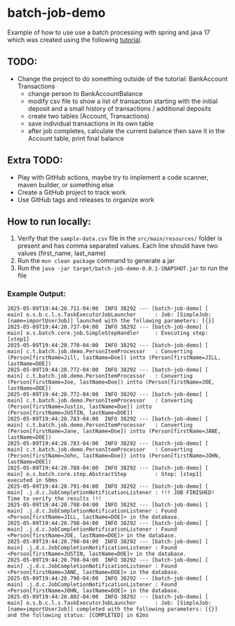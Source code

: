 # batch-job-demo
Example of how to use use a batch processing with spring and java 17 which was created using the following [tutorial](https://spring.io/guides/gs/batch-processing).

## TODO: 
- Change the project to do something outside of the tutorial: BankAccount Transactions
  - change person to BankAccountBalance
  - modify csv file to show a list of transaction starting with the initial deposit and a small history of transactions / additional deposits
  - create two tables (Account, Transactions)
  - save individual transactions in its own table
  - after job completes, calculate the current balance then save it in the Account table, print final balance

## Extra TODO: 
- Play with GitHub actions, maybe try to implement a code scanner, maven builder, or something else
- Create a GitHub project to track work
- Use GitHub tags and releases to organize work


## How to run locally: 

1. Verify that the `sample-data.csv` file in the `src/main/resources/` folder is present and has comma separated values. Each line should have two values (first_name, last_name)
2. Run the `mvn clean package` command to generate a jar
3. Run the `java -jar target/batch-job-demo-0.0.1-SNAPSHOT.jar` to run the file 


### Example Output:
```
2025-05-09T19:44:20.711-04:00  INFO 38292 --- [batch-job-demo] [           main] o.s.b.c.l.s.TaskExecutorJobLauncher      : Job: [SimpleJob: [name=importUserJob]] launched with the following parameters: [{}]
2025-05-09T19:44:20.737-04:00  INFO 38292 --- [batch-job-demo] [           main] o.s.batch.core.job.SimpleStepHandler     : Executing step: [step1]
2025-05-09T19:44:20.770-04:00  INFO 38292 --- [batch-job-demo] [           main] c.t.batch.job.demo.PersonItemProcessor   : Converting (Person[firstName=Jill, lastName=Doe]) intto (Person[firstName=JILL, lastName=DOE])
2025-05-09T19:44:20.772-04:00  INFO 38292 --- [batch-job-demo] [           main] c.t.batch.job.demo.PersonItemProcessor   : Converting (Person[firstName=Joe, lastName=Doe]) intto (Person[firstName=JOE, lastName=DOE])
2025-05-09T19:44:20.772-04:00  INFO 38292 --- [batch-job-demo] [           main] c.t.batch.job.demo.PersonItemProcessor   : Converting (Person[firstName=Justin, lastName=Doe]) intto (Person[firstName=JUSTIN, lastName=DOE])
2025-05-09T19:44:20.783-04:00  INFO 38292 --- [batch-job-demo] [           main] c.t.batch.job.demo.PersonItemProcessor   : Converting (Person[firstName=Jane, lastName=Doe]) intto (Person[firstName=JANE, lastName=DOE])
2025-05-09T19:44:20.783-04:00  INFO 38292 --- [batch-job-demo] [           main] c.t.batch.job.demo.PersonItemProcessor   : Converting (Person[firstName=John, lastName=Doe]) intto (Person[firstName=JOHN, lastName=DOE])
2025-05-09T19:44:20.788-04:00  INFO 38292 --- [batch-job-demo] [           main] o.s.batch.core.step.AbstractStep         : Step: [step1] executed in 50ms
2025-05-09T19:44:20.791-04:00  INFO 38292 --- [batch-job-demo] [           main] .j.d.c.JobCompletionNotificationListener : !!! JOB FINISHED! Time to verify the results !!!
2025-05-09T19:44:20.798-04:00  INFO 38292 --- [batch-job-demo] [           main] .j.d.c.JobCompletionNotificationListener : Found <Person[firstName=JILL, lastName=DOE]> in the database.
2025-05-09T19:44:20.798-04:00  INFO 38292 --- [batch-job-demo] [           main] .j.d.c.JobCompletionNotificationListener : Found <Person[firstName=JOE, lastName=DOE]> in the database.
2025-05-09T19:44:20.798-04:00  INFO 38292 --- [batch-job-demo] [           main] .j.d.c.JobCompletionNotificationListener : Found <Person[firstName=JUSTIN, lastName=DOE]> in the database.
2025-05-09T19:44:20.798-04:00  INFO 38292 --- [batch-job-demo] [           main] .j.d.c.JobCompletionNotificationListener : Found <Person[firstName=JANE, lastName=DOE]> in the database.
2025-05-09T19:44:20.798-04:00  INFO 38292 --- [batch-job-demo] [           main] .j.d.c.JobCompletionNotificationListener : Found <Person[firstName=JOHN, lastName=DOE]> in the database.
2025-05-09T19:44:20.802-04:00  INFO 38292 --- [batch-job-demo] [           main] o.s.b.c.l.s.TaskExecutorJobLauncher      : Job: [SimpleJob: [name=importUserJob]] completed with the following parameters: [{}] and the following status: [COMPLETED] in 62ms
```
